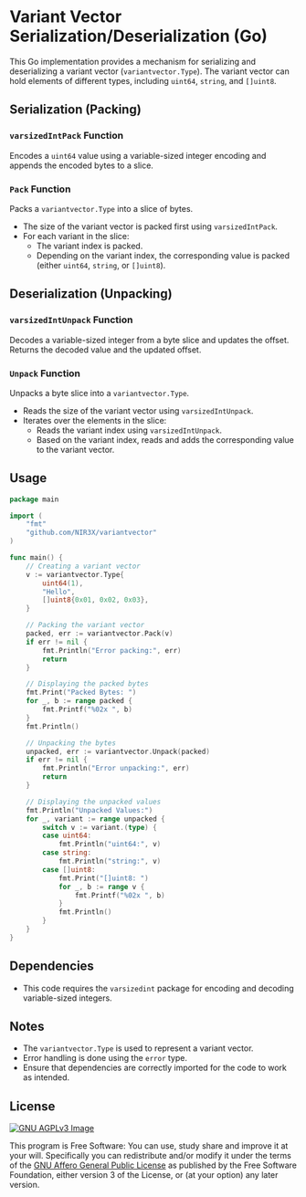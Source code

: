 # Variant Vector Serialization/Deserialization (Go)

This Go implementation provides a mechanism for serializing and deserializing a variant vector (`variantvector.Type`). The variant vector can hold elements of different types, including `uint64`, `string`, and `[]uint8`.

## Serialization (Packing)

### `varsizedIntPack` Function
Encodes a `uint64` value using a variable-sized integer encoding and appends the encoded bytes to a slice.

### `Pack` Function
Packs a `variantvector.Type` into a slice of bytes.
- The size of the variant vector is packed first using `varsizedIntPack`.
- For each variant in the slice:
  - The variant index is packed.
  - Depending on the variant index, the corresponding value is packed (either `uint64`, `string`, or `[]uint8`).

## Deserialization (Unpacking)

### `varsizedIntUnpack` Function
Decodes a variable-sized integer from a byte slice and updates the offset.
Returns the decoded value and the updated offset.

### `Unpack` Function
Unpacks a byte slice into a `variantvector.Type`.
- Reads the size of the variant vector using `varsizedIntUnpack`.
- Iterates over the elements in the slice:
  - Reads the variant index using `varsizedIntUnpack`.
  - Based on the variant index, reads and adds the corresponding value to the variant vector.

## Usage

```go
package main

import (
	"fmt"
	"github.com/NIR3X/variantvector"
)

func main() {
	// Creating a variant vector
	v := variantvector.Type{
		uint64(1),
		"Hello",
		[]uint8{0x01, 0x02, 0x03},
	}

	// Packing the variant vector
	packed, err := variantvector.Pack(v)
	if err != nil {
		fmt.Println("Error packing:", err)
		return
	}

	// Displaying the packed bytes
	fmt.Print("Packed Bytes: ")
	for _, b := range packed {
		fmt.Printf("%02x ", b)
	}
	fmt.Println()

	// Unpacking the bytes
	unpacked, err := variantvector.Unpack(packed)
	if err != nil {
		fmt.Println("Error unpacking:", err)
		return
	}

	// Displaying the unpacked values
	fmt.Println("Unpacked Values:")
	for _, variant := range unpacked {
		switch v := variant.(type) {
		case uint64:
			fmt.Println("uint64:", v)
		case string:
			fmt.Println("string:", v)
		case []uint8:
			fmt.Print("[]uint8: ")
			for _, b := range v {
				fmt.Printf("%02x ", b)
			}
			fmt.Println()
		}
	}
}
```

## Dependencies

* This code requires the `varsizedint` package for encoding and decoding variable-sized integers.

## Notes

* The `variantvector.Type` is used to represent a variant vector.
* Error handling is done using the `error` type.
* Ensure that dependencies are correctly imported for the code to work as intended.

## License

[![GNU AGPLv3 Image](https://www.gnu.org/graphics/agplv3-155x51.png)](https://www.gnu.org/licenses/agpl-3.0.html)

This program is Free Software: You can use, study share and improve it at your
will. Specifically you can redistribute and/or modify it under the terms of the
[GNU Affero General Public License](https://www.gnu.org/licenses/agpl-3.0.html) as
published by the Free Software Foundation, either version 3 of the License, or
(at your option) any later version.
